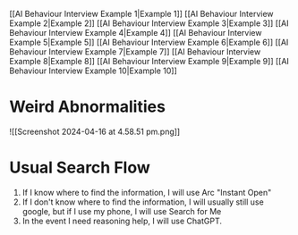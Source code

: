 [[AI Behaviour Interview Example 1|Example 1]]
[[AI Behaviour Interview Example 2|Example 2]]
[[AI Behaviour Interview Example 3|Example 3]]
[[AI Behaviour Interview Example 4|Example 4]]
[[AI Behaviour Interview Example 5|Example 5]]
[[AI Behaviour Interview Example 6|Example 6]]
[[AI Behaviour Interview Example 7|Example 7]]
[[AI Behaviour Interview Example 8|Example 8]]
[[AI Behaviour Interview Example 9|Example 9]]
[[AI Behaviour Interview Example 10|Example 10]]
# Weird Abnormalities
![[Screenshot 2024-04-16 at 4.58.51 pm.png]]

# Usual Search Flow
1. If I know where to find the information, I will use Arc "Instant Open"
2. If I don't know where to find the information, I will usually still use google, but if I use my phone, I will use Search for Me
3. In the event I need reasoning help, I will use ChatGPT.
